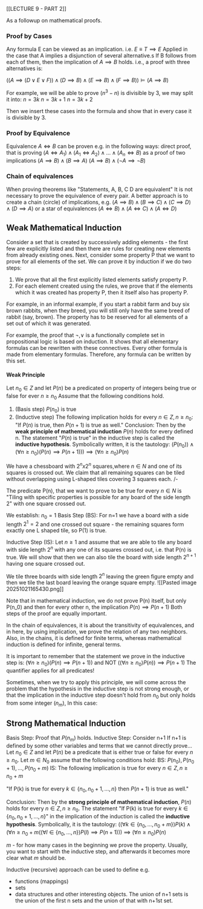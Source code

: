 [[LECTURE 9 - PART 2]]

As a followup on mathematical proofs.

### Proof by Cases
Any formula E can be viewed as an implication. i.e. $E \equiv T \implies E$
Applied in the case that A implies a disjunction of several alternative.s If B follows from each of them, then the implication of $A \implies B$ holds. i.e., a proof with three alternatives is:

$((A \implies (D \lor E \lor F)) \land (D \implies B) \land (E \implies B) \land (F \implies B)) \vDash (A \implies B)$

For example, we will be able to prove $(n^3-n)$ is divisible by 3, we may split it into:
$n = 3k$
$n = 3k + 1$
$n = 3k + 2$

Then we insert these cases into the formula and show that in every case it is divisible by 3.

### Proof by Equivalence
Equivalence $A \iff B$ can be proven e.g. in the following ways:
direct proof, that is proving
$(A \iff A_1) \land (A_1 \iff A_2) \land ... \land (A_n \iff B)$
as a proof of two implications
$(A \implies B) \land (B \implies A)$
$(A \implies B) \land (\neg A \implies \neg B)$

### Chain of equivalences

When proving theorems like "Statements, A, B, C D are equivalent"
It is not necessary to prove the equivalence of every pair. A better approach is to create a chain (circle) of implications, e.g.
$(A \implies B) \land (B \implies C) \land (C \implies D) \land (D \implies A)$
or a star of equivalences
$(A \iff B) \land (A \iff C) \land (A \iff D)$


## Weak Mathematical Induction

Consider a set that is created by successively adding elements - the first few are explicitly listed and then there are rules for creating new elements from already existing ones. Next, consider some property P that we want to prove for all elements of the set. We can prove it by induction if we do two steps:
1. We prove that all the first explicitly listed elements satisfy property P.
2. For each element created using the rules, we prove that if the elements which it was created has property P, then it itself also has property P.

For example, in an informal example, if you start a rabbit farm and buy six brown rabbits, when they breed, you will still only have the same breed of rabbit (say, brown).
The property has to be reserved for all elements of a set out of which it was generated.

For example, the proof that ${\neg, \lor}$ is a functionally complete set in propositional logic is based on induction. It shows that all elementary formulas can be rewritten with these connectives. Every other formula is made from elementary formulas. Therefore, any formula can be written by this set.

#### Weak Principle
Let $n_0 \in Z$ and let $P(n)$ be a predicated on property of integers being true or false for ever $n \geq n_0$ Assume that the following conditions hold.
1. (Basis step) $P(n_0)$ is true
2. (Inductive step) The following implication holds for every $n \in Z, n \geq n_0$: "If $P(n)$ is true, then $P(n+1$) is true as well."
Conclusion: Then by the **weak principle of mathematical induction** $P(n)$ holds for every defined n.
The statement "$P(n)$ is true" in the inductive step is called the **inductive hypothesis**.
Symbolically written, it is the tautology:
$(P(n_0)) \land (\forall n \geq n_0)(P(n) \implies P(n+1))) \implies (\forall n \geq n_0)P(n)$

We have a chessboard with $2^n x 2^n$ squares,where $n \in N$ and one of its squares is crossed out. We claim that all remaining squares can be tiled without overlapping using L-shaped tiles covering 3 squares each. /-

The predicate P(n), that we want to prove to be true for every $n \in N$ is "Tiling with specific properties is possible for any board of the side length 2" with one square crossed out.

We establish:
$n_0 = 1$
Basis Step (BS): For n=1 we have a board with a side length $2^1 = 2$ and one crossed out square - the remaining squares form exactly one L shaped tile, so P(1) is true.

Inductive Step (IS): Let $n \geq 1$ and assume that we are able to tile any board with side length $2^n$ with any one of its squares crossed out, i.e. that P(n) is true. We will show that then we can also tile the board with side length $2^{n+1}$ having one square crossed out.

We tile three boards with side length $2^n$ leaving the green figure empty and then we tile the last board leaving the orange square empty.
![[Pasted image 20251021165430.png]]

Note that in mathematical induction, we do not prove P(n) itself, but only P(n_0) and then for every other n, the implication $P(n) \implies P(n+1)$ Both steps of the proof are equally important.

In the chain of equivalences, it is about the transitivity of equivalences, and in here, by using implication, we prove the relation of any two neighbors. Also, in the chains, it is defined for finite terms, whereas mathematical induction is defined for infinite, general terms.

It is important to remember that the statement we prove in the inductive step is:
$(\forall n \geq n_0)(P(n) \implies P(n+1))$ and NOT ($(\forall n \geq n_0)P(n)) \implies P(n+1)$
The quantifier applies for all predicates!

Sometimes, when we try to apply this principle, we will come across the problem that the hypothesis in the inductive step is not strong enough, or that the implication in the inductive step doesn't hold from $n_0$ but only holds from some integer ($n_m$), In this case:

## Strong Mathematical Induction


Basis Step: Proof that $P(n_m)$ holds.
Inductive Step: Consider n+1
If n+1 is defined by some other variables and terms that we cannot directly prove...
Let $n_0 \in Z$ and let $P(n)$ be a predicate that is either true or false for every $n \geq n_0$. Let $m \in N_0$ assume that the following conditions hold:
BS: $P(n_0), P(n_0 + 1), ..., P(n_0 + m)$
IS: The following implication is true for every $n \in Z, n \geq n_0 + m$

"If P(k) is true for every $k \in \{n_0, n_0+1,...,n\}$  then $P(n+1)$ is true as well."

Conclusion: Then by the **strong principle of mathematical induction**, $P(n)$ holds for every $n \in Z, n \geq n_0$.
The statement "If P(k) is true for every $k \in \{n_0, n_0+1,...,n\}$" in the implication of the induction is called the **inductive hypothesis**.
Symbolically, it is the tautology:
$((\forall k \in \{n_0, ..., n_0+m\})P(k) \land (\forall n \geq n_0 + m((\forall l \in \{n_0,..., n\})P(l) \implies P(n+1)))$
$\implies$
$(\forall n \geq n_0)P(n)$

$m$ - for how many cases in the beginning we prove the property.
Usually, you want to start with the inductive step, and afterwards it becomes more clear what $m$ should be.



Inductive (recursive) approach can be used to define e.g.
* functions (mappings)
* sets
* data structures and other interesting objects.
The union of n+1 sets is the union of the first n sets and the union of that with n+1st set.